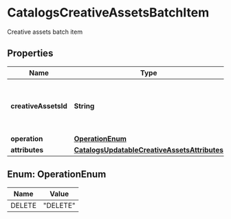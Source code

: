 

# CatalogsCreativeAssetsBatchItem

Creative assets batch item

## Properties

| Name | Type | Description | Notes |
|------------ | ------------- | ------------- | -------------|
|**creativeAssetsId** | **String** | The catalog creative assets id in the merchant namespace |  |
|**operation** | [**OperationEnum**](#OperationEnum) |  |  |
|**attributes** | [**CatalogsUpdatableCreativeAssetsAttributes**](CatalogsUpdatableCreativeAssetsAttributes.md) |  |  |



## Enum: OperationEnum

| Name | Value |
|---- | -----|
| DELETE | &quot;DELETE&quot; |



